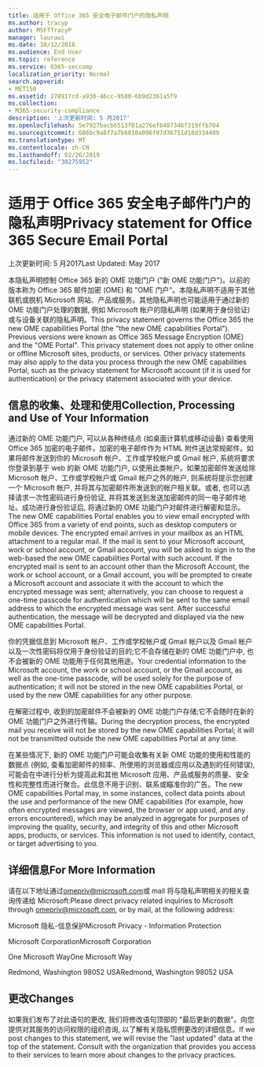 ```yaml
---
title: 适用于 Office 365 安全电子邮件门户的隐私声明
ms.author: tracyp
author: MSFTTracyP
manager: laurawi
ms.date: 10/12/2018
ms.audience: End User
ms.topic: reference
ms.service: O365-seccomp
localization_priority: Normal
search.appverid:
- MET150
ms.assetid: 278917cd-a930-46cc-9580-6b9d2361a5f9
ms.collection:
- M365-security-compliance
description: '上次更新时间: 5 月2017'
ms.openlocfilehash: 5e7927bacb6513f01a276ef6487346f319ffb704
ms.sourcegitcommit: 686bc9a8f7a7b6810a096f07d36751d10d334409
ms.translationtype: MT
ms.contentlocale: zh-CN
ms.lasthandoff: 02/26/2019
ms.locfileid: "30275952"
---
```

# <a name="privacy-statement-for-office-365-secure-email-portal"></a><span data-ttu-id="85400-103">适用于 Office 365 安全电子邮件门户的隐私声明</span><span class="sxs-lookup"><span data-stu-id="85400-103">Privacy statement for Office 365 Secure Email Portal</span></span>

<span data-ttu-id="85400-104">上次更新时间: 5 月2017</span><span class="sxs-lookup"><span data-stu-id="85400-104">Last Updated: May 2017</span></span>
  
<span data-ttu-id="85400-p101">本隐私声明控制 Office 365 新的 OME 功能门户 ("新 OME 功能门户")。以前的版本称为 Office 365 邮件加密 (OME) 和 "OME 门户"。本隐私声明不适用于其他联机或脱机 Microsoft 网站、产品或服务。其他隐私声明也可能适用于通过新的 OME 功能门户处理的数据, 例如 Microsoft 帐户的隐私声明 (如果用于身份验证) 或与设备关联的隐私声明。</span><span class="sxs-lookup"><span data-stu-id="85400-p101">This privacy statement governs the Office 365 the new OME capabilities Portal (the "the new OME capabilities Portal"). Previous versions were known as Office 365 Message Encryption (OME) and the "OME Portal". This privacy statement does not apply to other online or offline Microsoft sites, products, or services. Other privacy statements may also apply to the data you process through the new OME capabilities Portal, such as the privacy statement for Microsoft account (if it is used for authentication) or the privacy statement associated with your device.</span></span>
  
## <a name="collection-processing-and-use-of-your-information"></a><span data-ttu-id="85400-109">信息的收集、处理和使用</span><span class="sxs-lookup"><span data-stu-id="85400-109">Collection, Processing and Use of Your Information</span></span>

<span data-ttu-id="85400-p102">通过新的 OME 功能门户, 可以从各种终结点 (如桌面计算机或移动设备) 查看使用 Office 365 加密的电子邮件。加密的电子邮件作为 HTML 附件送达常规邮件。如果将邮件发送到你的 Microsoft 帐户、工作或学校帐户或 Gmail 帐户, 系统将要求你登录到基于 web 的新 OME 功能门户, 以使用此类帐户。如果加密邮件发送给除 Microsoft 帐户、工作或学校帐户或 Gmail 帐户之外的帐户, 则系统将提示您创建一个 Microsoft 帐户, 并将其与加密邮件所发送到的帐户相关联。或者, 也可以选择请求一次性密码进行身份验证, 并将其发送到发送加密邮件的同一电子邮件地址。成功进行身份验证后, 将通过新的 OME 功能门户对邮件进行解密和显示。</span><span class="sxs-lookup"><span data-stu-id="85400-p102">The new OME capabilities Portal enables you to view email encrypted with Office 365 from a variety of end points, such as desktop computers or mobile devices. The encrypted email arrives in your mailbox as an HTML attachment to a regular mail. If the mail is sent to your Microsoft account, work or school account, or Gmail account, you will be asked to sign in to the web-based the new OME capabilities Portal with such account. If the encrypted mail is sent to an account other than the Microsoft Account, the work or school account, or a Gmail account, you will be prompted to create a Microsoft account and associate it with the account to which the encrypted message was sent; alternatively, you can choose to request a one-time passcode for authentication which will be sent to the same email address to which the encrypted message was sent. After successful authentication, the message will be decrypted and displayed via the new OME capabilities Portal.</span></span>
  
<span data-ttu-id="85400-115">你的凭据信息到 Microsoft 帐户、工作或学校帐户或 Gmail 帐户以及 Gmail 帐户以及一次性密码将仅用于身份验证的目的;它不会存储在新的 OME 功能门户中, 也不会被新的 OME 功能用于任何其他用途。</span><span class="sxs-lookup"><span data-stu-id="85400-115">Your credential information to the Microsoft account, the work or school account, or the Gmail account, as well as the one-time passcode, will be used solely for the purpose of authentication; it will not be stored in the new OME capabilities Portal, or used by the new OME capabilities for any other purpose.</span></span>
  
<span data-ttu-id="85400-116">在解密过程中, 收到的加密邮件不会被新的 OME 功能门户存储;它不会随时在新的 OME 功能门户之外进行传输。</span><span class="sxs-lookup"><span data-stu-id="85400-116">During the decryption process, the encrypted mail you receive will not be stored by the new OME capabilities Portal; it will not be transmitted outside the new OME capabilities Portal at any time.</span></span>
  
<span data-ttu-id="85400-p103">在某些情况下, 新的 OME 功能门户可能会收集有关新 OME 功能的使用和性能的数据点 (例如, 查看加密邮件的频率、所使用的浏览器或应用以及遇到的任何错误), 可能会在中进行分析为提高此和其他 Microsoft 应用、产品或服务的质量、安全性和完整性而进行聚合。此信息不用于识别、联系或瞄准你的广告。</span><span class="sxs-lookup"><span data-stu-id="85400-p103">The new OME capabilities Portal may, in some instances, collect data points about the use and performance of the new OME capabilities (for example, how often encrypted messages are viewed, the browser or app used, and any errors encountered), which may be analyzed in aggregate for purposes of improving the quality, security, and integrity of this and other Microsoft apps, products, or services. This information is not used to identify, contact, or target advertising to you.</span></span>
  
## <a name="for-more-information"></a><span data-ttu-id="85400-119">详细信息</span><span class="sxs-lookup"><span data-stu-id="85400-119">For More Information</span></span>

<span data-ttu-id="85400-120">请在以下地址通过[omepriv@microsoft.com](mailto:omepriv@microsoft.com)或 mail 将与隐私声明相关的相关查询传递给 Microsoft:</span><span class="sxs-lookup"><span data-stu-id="85400-120">Please direct privacy related inquiries to Microsoft through [omepriv@microsoft.com](mailto:omepriv@microsoft.com), or by mail, at the following address:</span></span>
  
<span data-ttu-id="85400-121">Microsoft 隐私-信息保护</span><span class="sxs-lookup"><span data-stu-id="85400-121">Microsoft Privacy - Information Protection</span></span>
  
<span data-ttu-id="85400-122">Microsoft Corporation</span><span class="sxs-lookup"><span data-stu-id="85400-122">Microsoft Corporation</span></span>
  
<span data-ttu-id="85400-123">One Microsoft Way</span><span class="sxs-lookup"><span data-stu-id="85400-123">One Microsoft Way</span></span>
  
<span data-ttu-id="85400-124">Redmond, Washington 98052 USA</span><span class="sxs-lookup"><span data-stu-id="85400-124">Redmond, Washington 98052 USA</span></span>
  
## <a name="changes"></a><span data-ttu-id="85400-125">更改</span><span class="sxs-lookup"><span data-stu-id="85400-125">Changes</span></span>

<span data-ttu-id="85400-p104">如果我们发布了对此语句的更改, 我们将修改语句顶部的 "最后更新的数据"。向您提供对其服务的访问权限的组织咨询, 以了解有关隐私惯例更改的详细信息。</span><span class="sxs-lookup"><span data-stu-id="85400-p104">If we post changes to this statement, we will revise the "last updated" data at the top of the statement. Consult with the organization that provides you access to their services to learn more about changes to the privacy practices.</span></span>
  

